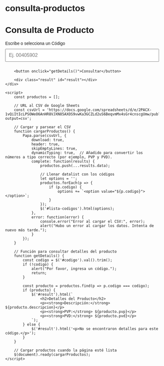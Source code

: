 # consulta-productos

<!DOCTYPE html>
<html lang="es">
<head>
    <meta charset="UTF-8">
    <meta name="viewport" content="width=device-width, initial-scale=1.0">
    <title>Consulta de Productos</title>
    <script src="https://code.jquery.com/jquery-3.6.0.min.js"></script>
    <script src="https://cdnjs.cloudflare.com/ajax/libs/PapaParse/5.3.2/papaparse.min.js"></script>
    <style>
        body { font-family: Arial, sans-serif; margin: 20px; }
        .container { max-width: 600px; margin: 0 auto; }
        input, button { padding: 10px; margin: 10px 0; width: 100%; font-size: 16px; }
        .result { margin-top: 20px; }
    </style>
</head>
<body>
    <div class="container">
        <h1>Consulta de Producto</h1>
        <label for="codigo">Escribe o selecciona un Código</label>
        <input list="lista-codigos" id="codigo" name="codigo" placeholder="Ej. 00405902">
        <datalist id="lista-codigos"></datalist>

        <button onclick="getDetails()">Consultar</button>

        <div class="result" id="result"></div>
    </div>

    <script>
        const productos = [];

        // URL al CSV de Google Sheets
        const csvUrl = 'https://docs.google.com/spreadsheets/d/e/2PACX-1vQiItIcLPSOWeO6AnHR8VJXN85AXOS9vwKa3GCZLd2uS6BeqvmMx4sGr4cnscgUmw/pub?output=csv';

        // Cargar y parsear el CSV
        function cargarProductos() {
            Papa.parse(csvUrl, {
                download: true,
                header: true,
                skipEmptyLines: true,
                dynamicTyping: true,  // Añadido para convertir los números a tipo correcto (por ejemplo, PVP y PVD).
                complete: function(results) {
                    productos.push(...results.data);

                    // Llenar datalist con los códigos
                    let options = '';
                    productos.forEach(p => {
                        if (p.codigo) {
                            options += `<option value="${p.codigo}"></option>`;
                        }
                    });
                    $('#lista-codigos').html(options);
                },
                error: function(error) {
                    console.error("Error al cargar el CSV:", error);
                    alert("Hubo un error al cargar los datos. Intenta de nuevo más tarde.");
                }
            });
        }

        // Función para consultar detalles del producto
        function getDetails() {
            const codigo = $('#codigo').val().trim();
            if (!codigo) {
                alert("Por favor, ingresa un código.");
                return;
            }

            const producto = productos.find(p => p.codigo === codigo);
            if (producto) {
                $('#result').html(`
                    <h2>Detalles del Producto</h2>
                    <p><strong>Descripción:</strong> ${producto.descripcion}</p>
                    <p><strong>PVP:</strong> ${producto.pvp}</p>
                    <p><strong>PVD:</strong> ${producto.pvd}</p>
                `);
            } else {
                $('#result').html('<p>No se encontraron detalles para este código.</p>');
            }
        }

        // Cargar productos cuando la página esté lista
        $(document).ready(cargarProductos);
    </script>
</body>
</html>
